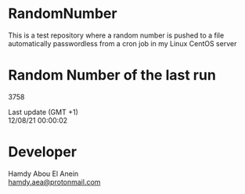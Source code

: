# RandomNumber    
This is a test repository where a random number is pushed to a file automatically passwordless from a cron job in my Linux CentOS server    
# Random Number of the last run   
3758
      
Last update (GMT +1)    
12/08/21 00:00:02
# Developer    
Hamdy Abou El Anein   
hamdy.aea@protonmail.com
